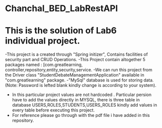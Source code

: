 # Chanchal_BED_LabRestAPI
# This is the solution of Lab6 individual project.
-This project is a created through "Spring initizer", Contains facilities of security part and CRUD Operations.
-This Project contain altogether 5 packages named : [com.greatlearning, controller,repository,entity,security,service.
-We can run this project from the Driver class "StudentDebateManagementApplication" available in "com.greatlearning" package.
-"MySql" database is used for storing data.(Note: Password is lefted blank kindly change is according to your system).
* In this particular project values are not hardcoded . Particular persion have to add the values directly in MYSQL, there is three table in database USERS,ROLES,STUDENTS,USERS_ROLES kindly add values in every table before executing this project.
* For reference please go through with the pdf file i have added in this repository.
